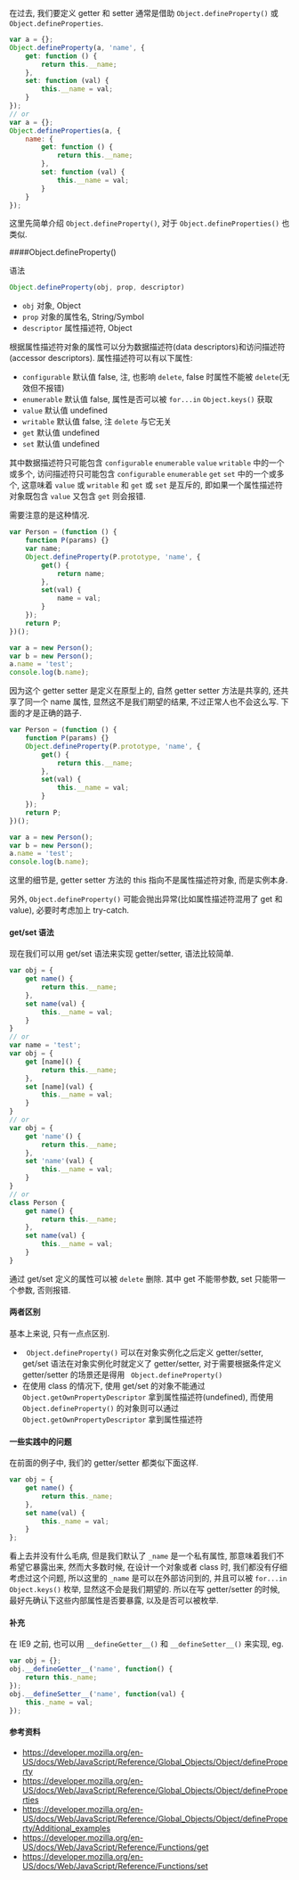 在过去, 我们要定义 getter 和 setter 通常是借助 `Object.defineProperty()` 或 `Object.defineProperties`.

```javascript
var a = {};
Object.defineProperty(a, 'name', {
	get: function () {
		return this.__name;
	},
	set: function (val) {
		this.__name = val;
	}
});
// or
var a = {};
Object.defineProperties(a, {
	name: {
		get: function () {
			return this.__name;
		},
		set: function (val) {
			this.__name = val;
		}
	}
});
```

这里先简单介绍 `Object.defineProperty()`, 对于 `Object.defineProperties()` 也类似.



####Object.defineProperty()

语法

```javascript
Object.defineProperty(obj, prop, descriptor)
```

* `obj` 对象, Object
* `prop` 对象的属性名, String/Symbol
* `descriptor` 属性描述符, Object

根据属性描述符对象的属性可以分为数据描述符(data descriptors)和访问描述符(accessor descriptors). 属性描述符可以有以下属性:

* `configurable` 默认值 false, 注, 也影响 `delete`, false 时属性不能被 `delete`(无效但不报错)
* `enumerable` 默认值 false, 属性是否可以被 `for...in` `Object.keys()` 获取
* `value` 默认值 undefined
* `writable` 默认值 false, 注 `delete` 与它无关
* `get` 默认值 undefined
* `set` 默认值 undefined

其中数据描述符只可能包含 `configurable` `enumerable` `value` `writable` 中的一个或多个, 访问描述符只可能包含 `configurable` `enumerable` `get` `set` 中的一个或多个, 这意味着 `value` 或 `writable` 和 `get` 或 `set` 是互斥的, 即如果一个属性描述符对象既包含 `value` 又包含 `get` 则会报错.

需要注意的是这种情况.

```javascript
var Person = (function () {
	function P(params) {}
	var name;
	Object.defineProperty(P.prototype, 'name', {
		get() {
			return name;
		},
		set(val) {
			name = val;
		}
	});
	return P;
})();

var a = new Person();
var b = new Person();
a.name = 'test';
console.log(b.name);
```

因为这个 getter setter 是定义在原型上的, 自然 getter setter 方法是共享的, 还共享了同一个 name 属性, 显然这不是我们期望的结果, 不过正常人也不会这么写. 下面的才是正确的路子.

```javascript
var Person = (function () {
	function P(params) {}
	Object.defineProperty(P.prototype, 'name', {
		get() {
			return this.__name;
		},
		set(val) {
			this.__name = val;
		}
	});
	return P;
})();

var a = new Person();
var b = new Person();
a.name = 'test';
console.log(b.name);
```

这里的细节是, getter setter 方法的 this 指向不是属性描述符对象, 而是实例本身.

另外, `Object.defineProperty()` 可能会抛出异常(比如属性描述符混用了 get 和 value), 必要时考虑加上 try-catch.



#### get/set 语法

现在我们可以用 get/set 语法来实现 getter/setter, 语法比较简单.

```javascript
var obj = {
    get name() {
        return this.__name;
    },
    set name(val) {
        this.__name = val;
    }
}
// or
var name = 'test';
var obj = {
    get [name]() {
        return this.__name;
    },
    set [name](val) {
        this.__name = val;
    }
}
// or
var obj = {
    get 'name'() {
        return this.__name;
    },
    set 'name'(val) {
        this.__name = val;
    }
}
// or
class Person {
	get name() {
		return this.__name;
	},
	set name(val) {
		this.__name = val;
	}
}
```

通过 get/set 定义的属性可以被 `delete` 删除. 其中 get 不能带参数, set 只能带一个参数, 否则报错.



#### 两者区别

基本上来说, 只有一点点区别.

* ` Object.defineProperty()` 可以在对象实例化之后定义 getter/setter, get/set 语法在对象实例化时就定义了 getter/setter, 对于需要根据条件定义 getter/setter 的场景还是得用 ` Object.defineProperty()`
* 在使用 class 的情况下, 使用 get/set 的对象不能通过 `Object.getOwnPropertyDescriptor` 拿到属性描述符(undefined), 而使用 `Object.defineProperty()` 的对象则可以通过 `Object.getOwnPropertyDescriptor` 拿到属性描述符



#### 一些实践中的问题

在前面的例子中, 我们的 getter/setter 都类似下面这样.

```javascript
var obj = {
    get name() {
        return this._name;
    },
    set name(val) {
        this._name = val;
    }
};
```

看上去并没有什么毛病, 但是我们默认了 `_name` 是一个私有属性, 那意味着我们不希望它暴露出来, 然而大多数时候, 在设计一个对象或者 class 时, 我们都没有仔细考虑过这个问题, 所以这里的 `_name` 是可以在外部访问到的, 并且可以被 `for...in` `Object.keys()` 枚举, 显然这不会是我们期望的. 所以在写 getter/setter 的时候, 最好先确认下这些内部属性是否要暴露, 以及是否可以被枚举.



#### 补充

在 IE9 之前, 也可以用 `__defineGetter__()` 和 `__defineSetter__()` 来实现, eg.

```javascript
var obj = {};
obj.__defineGetter__('name', function() {
    return this._name;
});
obj.__defineSetter__('name', function(val) {
    this._name = val;
});
```





#### 参考资料

* https://developer.mozilla.org/en-US/docs/Web/JavaScript/Reference/Global_Objects/Object/defineProperty
* https://developer.mozilla.org/en-US/docs/Web/JavaScript/Reference/Global_Objects/Object/defineProperties
* https://developer.mozilla.org/en-US/docs/Web/JavaScript/Reference/Global_Objects/Object/defineProperty/Additional_examples
* https://developer.mozilla.org/en-US/docs/Web/JavaScript/Reference/Functions/get
* https://developer.mozilla.org/en-US/docs/Web/JavaScript/Reference/Functions/set